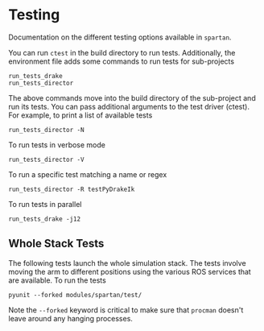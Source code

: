 # Testing

Documentation on the different testing options available in `spartan`.

You can run `ctest` in the build directory to run tests. Additionally, the
environment file adds some commands to run tests for sub-projects

```
run_tests_drake
run_tests_director
```
   
The above commands move into the build directory of the sub-project and run
its tests.  You can pass additional arguments to the test driver (ctest). For
example, to print a list of available tests
```
run_tests_director -N
```

To run tests in verbose mode

```
run_tests_director -V
```
   
To run a specific test matching a name or regex

```
run_tests_director -R testPyDrakeIk
```
  
To run tests in parallel
```
run_tests_drake -j12
```
    

## Whole Stack Tests
The following tests launch the whole simulation stack. The tests involve moving the arm to different positions using
the various ROS services that are available. To run the tests

```
pyunit --forked modules/spartan/test/
```

Note the `--forked` keyword is critical to make sure that `procman` doesn't leave around any hanging processes.
